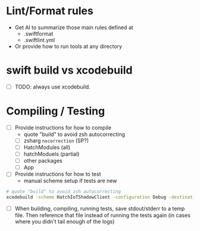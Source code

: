 
# Lint/Format rules
* Get AI to summarize those main rules defined at
  * .swiftformat
  * .swiftlint.yml
* Or provide how to run tools at any directory



# swift build vs xcodebuild
* [ ] TODO: always use xcodebuild. 

# Compiling / Testing
* [ ] Provide instructions for how to compile
  * quote "build" to avoid zsh autocorrecting
  * [ ] zsharg `nocorrection` (SP?)
  * [ ] HatchModules (all)
  * [ ] hatchModuels (partial)
  * [ ] other packages
  * [ ] App 
* [ ] Provide instructions for how to test
  * manual scheme setup if tests are new

```zsh
# quote "build" to avoid zsh autocorrecting
xcodebuild -scheme HatchIoTShadowClient -configuration Debug -destination 'generic/platform=iOS' "build"
```


* [ ] When building, compiling, running tests, save stdout/stderr to a temp file. Then reference that file instead of running the tests again (in cases where you didn't tail enough of the logs)
